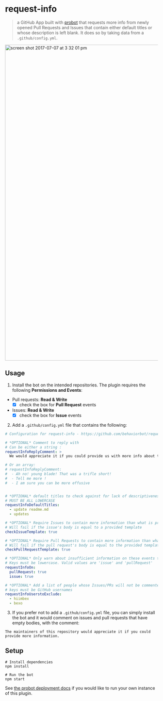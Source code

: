 # request-info

> a GitHub App built with [probot](https://github.com/probot/probot) that requests more info from newly opened Pull Requests and Issues that contain either default titles or whose description is left blank. It does so by taking data from a `.github/config.yml`.

<img width="1041" alt="screen shot 2017-07-07 at 3 32 01 pm" src="https://user-images.githubusercontent.com/13410355/28132821-d37bf2a8-66f2-11e7-9e7b-5930ba65d67a.png">

## Usage

1. Install the bot on the intended repositories. The plugin requires the following **Permissions and Events**:
- Pull requests: **Read & Write**
  - [x] check the box for **Pull Request** events
- Issues: **Read & Write**
  - [x] check the box for **Issue** events
2. Add a `.github/config.yml` file that contains the following:

```yml
# Configuration for request-info - https://github.com/behaviorbot/request-info

# *OPTIONAL* Comment to reply with
# Can be either a string :
requestInfoReplyComment: >
  We would appreciate it if you could provide us with more info about this issue/pr!

# Or an array:
# requestInfoReplyComment:
#  - Ah no! young blade! That was a trifle short!
#  - Tell me more !
#  - I am sure you can be more effusive


# *OPTIONAL* default titles to check against for lack of descriptiveness
# MUST BE ALL LOWERCASE
requestInfoDefaultTitles:
  - update readme.md
  - updates

# *OPTIONAL* Require Issues to contain more information than what is provided in the issue templates
# Will fail if the issue's body is equal to a provided template
checkIssueTemplate: true

# *OPTIONAL* Require Pull Requests to contain more information than what is provided in the PR template
# Will fail if the pull request's body is equal to the provided template
checkPullRequestTemplate: true

# *OPTIONAL* Only warn about insufficient information on these events type
# Keys must be lowercase. Valid values are 'issue' and 'pullRequest'
requestInfoOn:
  pullRequest: true
  issue: true

# *OPTIONAL* Add a list of people whose Issues/PRs will not be commented on
# keys must be GitHub usernames
requestInfoUserstoExclude:
  - hiimbex
  - bexo
```
3. If you prefer not to add a `.github/config.yml` file, you can simply install the bot and it would comment on issues and pull requests that have empty bodies, with the comment:
```
The maintainers of this repository would appreciate it if you could provide more information.
```

## Setup

```
# Install dependencies
npm install

# Run the bot
npm start
```

See [the probot deployment docs](https://github.com/probot/probot/blob/master/docs/deployment.md) if you would like to run your own instance of this plugin.
